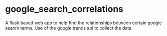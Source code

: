 # google_search_correlations
A flask based web app to help find the relationships between certain google search terms. Use of the google trends api to collect the data.
